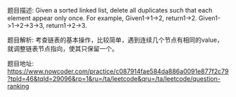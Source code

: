 ﻿题目描述:
Given a sorted linked list, delete all duplicates such that each element appear only once.
For example,
Given1->1->2, return1->2.
Given1->1->2->3->3, return1->2->3.

题目解析:
考查链表的基本操作，比较简单，遇到连续几个节点有相同的value，就调整链表节点指向，使其只保留一个。

题目地址:
https://www.nowcoder.com/practice/c087914fae584da886a0091e877f2c79?tpId=46&tqId=29096&rp=1&ru=/ta/leetcode&qru=/ta/leetcode/question-ranking